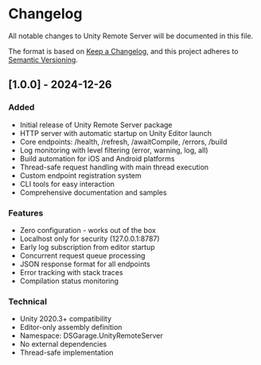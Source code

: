 # Changelog

All notable changes to Unity Remote Server will be documented in this file.

The format is based on [Keep a Changelog](https://keepachangelog.com/en/1.0.0/),
and this project adheres to [Semantic Versioning](https://semver.org/spec/v2.0.0.html).

## [1.0.0] - 2024-12-26

### Added
- Initial release of Unity Remote Server package
- HTTP server with automatic startup on Unity Editor launch
- Core endpoints: /health, /refresh, /awaitCompile, /errors, /build
- Log monitoring with level filtering (error, warning, log, all)
- Build automation for iOS and Android platforms
- Thread-safe request handling with main thread execution
- Custom endpoint registration system
- CLI tools for easy interaction
- Comprehensive documentation and samples

### Features
- Zero configuration - works out of the box
- Localhost only for security (127.0.0.1:8787)
- Early log subscription from editor startup
- Concurrent request queue processing
- JSON response format for all endpoints
- Error tracking with stack traces
- Compilation status monitoring

### Technical
- Unity 2020.3+ compatibility
- Editor-only assembly definition
- Namespace: DSGarage.UnityRemoteServer
- No external dependencies
- Thread-safe implementation